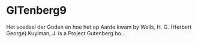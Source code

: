 # GITenberg9
Het voedsel der Goden en hoe het op Aarde kwam by Wells, H. G. (Herbert George) Kuylman, J. is a Project Gutenberg bo…
